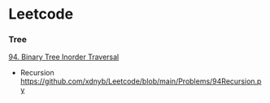 # Leetcode
### Tree
[94. Binary Tree Inorder Traversal](https://leetcode.com/problems/binary-tree-inorder-traversal/)<br>
+ Recursion https://github.com/xdnyb/Leetcode/blob/main/Problems/94Recursion.py
